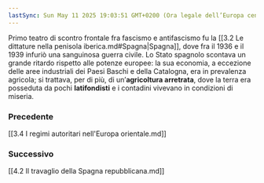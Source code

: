 ```yaml
---
lastSync: Sun May 11 2025 19:03:51 GMT+0200 (Ora legale dell’Europa centrale)
---
```

Primo teatro di scontro frontale fra fascismo e antifascismo fu la [[3.2 Le dittature nella penisola iberica.md#Spagna|Spagna]], dove fra il 1936 e il 1939 infuriò una sanguinosa guerra civile. Lo Stato spagnolo scontava un grande ritardo rispetto alle potenze europee: la sua economia, a eccezione delle aree industriali dei Paesi Baschi e della Catalogna, era in prevalenza agricola; si trattava, per di più, di un’**agricoltura arretrata**, dove la terra era posseduta da pochi **latifondisti** e i contadini vivevano in condizioni di miseria.


### Precedente
[[3.4 I regimi autoritari nell'Europa orientale.md]]

### Successivo
[[4.2 Il travaglio della Spagna repubblicana.md]]
